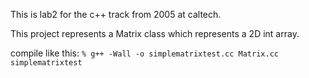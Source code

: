 This is lab2 for the c++ track from 2005 at caltech.    

This project represents a Matrix class which represents a 2D int array.    
    
compile like this: <code>% g++ -Wall -o simplematrixtest.cc Matrix.cc simplematrixtest </code>
